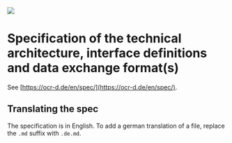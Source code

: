 <img src="https://ocr-d.de/assets/Logo-Schrift_Englisch.svg">

# Specification of the technical architecture, interface definitions and data exchange format(s)

See [https://ocr-d.de/en/spec/](https://ocr-d.de/en/spec/).

## Translating the spec

The specification is in English. To add a german translation of a file, replace the `.md` suffix with `.de.md`.
